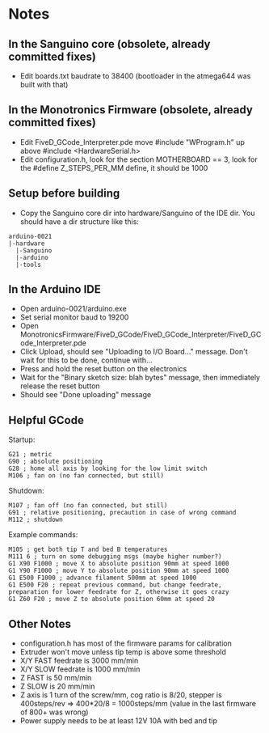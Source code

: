 # Notes

## In the Sanguino core (obsolete, already committed fixes)
- Edit boards.txt baudrate to 38400 (bootloader in the atmega644 was built with that)

## In the Monotronics Firmware (obsolete, already committed fixes)
- Edit FiveD_GCode_Interpreter.pde move #include "WProgram.h" up above #include <HardwareSerial.h>
- Edit configuration.h, look for the section MOTHERBOARD == 3, look for the #define Z_STEPS_PER_MM define, it should be 1000 

## Setup before building
- Copy the Sanguino core dir into hardware/Sanguino of the IDE dir. You should have a dir structure like this:
```
arduino-0021
|-hardware
  |-Sanguino
  |-arduino
  |-tools
```

## In the Arduino IDE
- Open arduino-0021/arduino.exe
- Set serial monitor baud to 19200
- Open MonotronicsFirmware/FiveD_GCode/FiveD_GCode_Interpreter/FiveD_GCode_Interpreter.pde
- Click Upload, should see "Uploading to I/O Board..." message. Don't wait for this to be done, continue with...
- Press and hold the reset button on the electronics
- Wait for the "Binary sketch size: blah bytes" message, then immediately release the reset button
- Should see "Done uploading" message


## Helpful GCode
Startup:
```
G21 ; metric
G90 ; absolute positioning
G28 ; home all axis by looking for the low limit switch
M106 ; fan on (no fan connected, but still)
```

Shutdown:
```
M107 ; fan off (no fan connected, but still)
G91 ; relative positioning, precaution in case of wrong command
M112 ; shutdown
```

Example commands:
```
M105 ; get both tip T and bed B temperatures
M111 6 ; turn on some debugging msgs (maybe higher number?)
G1 X90 F1000 ; move X to absolute position 90mm at speed 1000
G1 Y90 F1000 ; move Y to absolute position 90mm at speed 1000
G1 E500 F1000 ; advance filament 500mm at speed 1000
G1 E500 F20 ; repeat previous command, but change feedrate, preparation for lower feedrate for Z, otherwise it goes crazy
G1 Z60 F20 ; move Z to absolute position 60mm at speed 20
```

## Other Notes
- configuration.h has most of the firmware params for calibration
- Extruder won't move unless tip temp is above some threshold
- X/Y FAST feedrate is 3000 mm/min
- X/Y SLOW feedrate is 1000 mm/min
- Z FAST is 50 mm/min
- Z SLOW is 20 mm/min
- Z axis is 1 turn of the screw/mm, cog ratio is 8/20, stepper is 400steps/rev => 400*20/8 = 1000steps/mm (value in the last firmware of 800+ was wrong)
- Power supply needs to be at least 12V 10A with bed and tip

